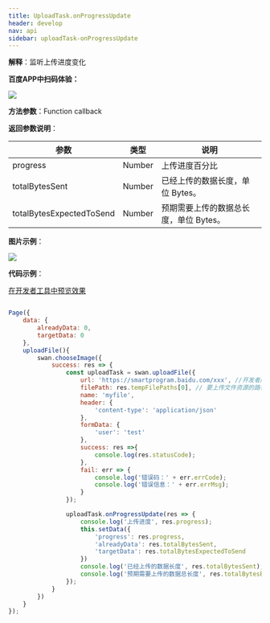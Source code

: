 ```yaml
---
title: UploadTask.onProgressUpdate
header: develop
nav: api
sidebar: uploadTask-onProgressUpdate
---
```




**解释**：监听上传进度变化

**百度APP中扫码体验：**

<img src="https://b.bdstatic.com/miniapp/assets/images/doc_demo/uploadTaskOnProgressUpdate.png"  class="demo-qrcode-image" />

**方法参数**：Function callback

**返回参数说明**：

|参数 | 类型 | 说明|
|---- | ---- | ---- |
|progress   | Number  |上传进度百分比|
|totalBytesSent   | Number  |已经上传的数据长度，单位 Bytes。|
|totalBytesExpectedToSend   | Number  |预期需要上传的数据总长度，单位 Bytes。|


**图片示例**：

<div class="m-doc-custom-examples">
    <div class="m-doc-custom-examples-correct">
        <img src="https://b.bdstatic.com/miniapp/images/upLoadProcess.gif ">
    </div>
    <div class="m-doc-custom-examples-correct">
        <img src=" ">
    </div>
    <div class="m-doc-custom-examples-correct">
        <img src=" ">
    </div>     
</div>

**代码示例**：

<a href="swanide://fragment/8399420459bb1f1e3b7a53beb68290a11572945456510" title="在开发者工具中预览效果" target="_self">在开发者工具中预览效果</a>

```js

Page({
    data: { 
        alreadyData: 0,
        targetData: 0
    },
    uploadFile(){
        swan.chooseImage({
            success: res => {
                const uploadTask = swan.uploadFile({
                    url: 'https://smartprogram.baidu.com/xxx', //开发者服务器 url
                    filePath: res.tempFilePaths[0], // 要上传文件资源的路径
                    name: 'myfile',
                    header: {
                        'content-type': 'application/json'
                    },
                    formData: {
                        'user': 'test'
                    },
                    success: res =>{
                        console.log(res.statusCode);
                    },
                    fail: err => {
                        console.log('错误码：' + err.errCode);
                        console.log('错误信息：' + err.errMsg);
                    }
                });

                uploadTask.onProgressUpdate(res => {
                    console.log('上传进度', res.progress);
                    this.setData({
                        'progress': res.progress,
                        'alreadyData': res.totalBytesSent,
                        'targetData': res.totalBytesExpectedToSend
                    })
                    console.log('已经上传的数据长度', res.totalBytesSent);
                    console.log('预期需要上传的数据总长度', res.totalBytesExpectedToSend);
                });
            }
        })
    }
});

```